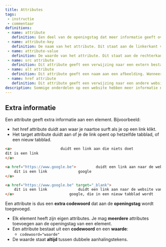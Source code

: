 ```yaml
---
title: Attributes
tags: 
 - instructie
 - commentaar
definitions:
 - name: attribute
   definition: Een deel van de openingstag dat meer informatie geeft over het element.
 - name: attribute-key
   definition: De naam van het attribute. Dit staat aan de linkerkant van het = teken.
 - name: attribute-value
   definition: De waarde van het attribute. Dit staat aan de rechterkant van het = teken.
 - name: src attribute
   definition: Dit attribute geeft een verwijzing naar een extern bestand (zoals een afbeelding of javascript bestand).
 - name: alt attribute
   definition: Dit attribute geeft een naam aan een afbeelding. Wanneer de afbeelding zelf niet geladen kan worden, wordt deze naam getoond in de plaats.
 - name: href attribute
   definition: Dit attribute geeft een verwijzing naar een andere website of pagina.
description: Sommige onderdelen op een website hebben meer informatie nodig. HTML gebruikt attributes om deze extra informatie aan te duiden. In dit hoofdstuk leer je werken met attributes.
---
```




## Extra informatie

Een attribute geeft extra informatie aan een element. Bijvoorbeeld:



*   het href attribute duidt aan waar je naartoe surft als je op een link klikt.
*   Het target attribute duidt aan of je de link opent op hetzelfde tabblad, of een nieuw tabblad.

``` html
<a>						 duidt een link aan die niets doet
dit is een link
</a>

<a href="https://www.google.be">	  	 duidt een link aan naar de website van 
	dit is een link			  	 google
</a>

<a href="https://www.google.be" target="_blank">
	dit is een link			 	 duidt een link aan naar de website van 
</a>			  			 google, die in een nieuw tabblad wordt 
```



Een attribute is dus een **extra codewoord** dat aan de **openingstag** wordt toegevoegd. 



*   Elk element heeft zijn eigen attributes. Je mag **meerdere** attributes toevoegen aan de openingstag van een element.
*   Een attribute bestaat uit een **codewoord** en een **waarde**:
    *   `codewoord="waarde"`
*   De waarde staat **altijd** tussen dubbele aanhalingstekens.



